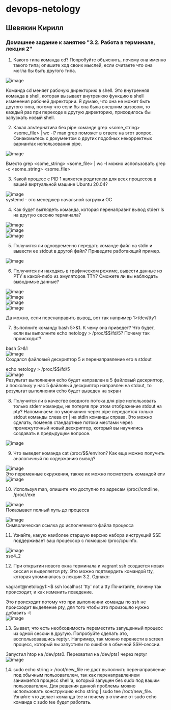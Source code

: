 # devops-netology  
## Шевякин Кирилл  

### Домашнее задание к занятию "3.2. Работа в терминале, лекция 2"  
  
1) Какого типа команда cd? Попробуйте объяснить, почему она именно такого типа; опишите ход своих мыслей, если считаете что она могла бы быть другого типа.  
  
![image](https://user-images.githubusercontent.com/93198418/149892155-69640daa-1d1c-4f0b-96f7-8c2dd5ec733f.png)  
        
Команда cd меняет рабочую директорию в shell. Это внутренняя команда в shell, которая вызывает внутренюю функцию в shell изменения рабочей директории. Я думаю, что она не может быть другого типа, потому что если бы она была внешним вызовом, то каждый раз при переходе в другую директорию, приходилось бы запускать новый shell.  

2) Какая альтернатива без pipe команде grep <some_string> <some_file> | wc -l? man grep поможет в ответе на этот вопрос. Ознакомьтесь с документом о других подобных некорректных вариантах использования pipe.  
  
![image](https://user-images.githubusercontent.com/93198418/149892265-3c81f51f-c564-4a52-8527-9f07d741ae58.png)  

Вместо grep <some_string> <some_file> | wc -l можно использовать grep -c <some_string> <some_file>  

3) Какой процесс с PID 1 является родителем для всех процессов в вашей виртуальной машине Ubuntu 20.04?  
  
  ![image](https://user-images.githubusercontent.com/93198418/149890591-0a3d8aab-2fb5-4435-997f-5ea29029a0db.png)  
  systemd - это менеджер начальной загрузки ОС  
  
4) Как будет выглядеть команда, которая перенаправит вывод stderr ls на другую сессию терминала?  

![image](https://user-images.githubusercontent.com/93198418/149893790-fb80a34b-29e9-43d7-986e-168baaa6fac2.png)  
![image](https://user-images.githubusercontent.com/93198418/149893897-d9686f87-6ed6-4014-903e-2bc76b03ca6c.png)  
![image](https://user-images.githubusercontent.com/93198418/149894002-594e10db-89f5-4ad7-b2fa-856d8a745fc2.png)  

5) Получится ли одновременно передать команде файл на stdin и вывести ее stdout в другой файл? Приведите работающий пример.  

![image](https://user-images.githubusercontent.com/93198418/149895163-904f9ae9-a5ec-42dd-bfd3-226b33e7f90a.png)  

6) Получится ли находясь в графическом режиме, вывести данные из PTY в какой-либо из эмуляторов TTY? Сможете ли вы наблюдать выводимые данные?  

![image](https://user-images.githubusercontent.com/93198418/149914773-81645400-b473-4c79-bcc7-489369fbbf99.png)  
![image](https://user-images.githubusercontent.com/93198418/149914835-a3a227b7-c364-4110-bc3a-56518ac3e551.png)  
![image](https://user-images.githubusercontent.com/93198418/149915100-59d64b44-30e3-41da-9f4b-adf260915caf.png)  
![image](https://user-images.githubusercontent.com/93198418/149915161-5a55c017-078b-4fbe-a81f-fc453b830bfc.png)  

Да можно, если перенаправить вывод, вот так например 1>/dev/tty1  

7) Выполните команду bash 5>&1. К чему она приведет? Что будет, если вы выполните echo netology > /proc/$$/fd/5? Почему так происходит?  

bash 5>&1  
![image](https://user-images.githubusercontent.com/93198418/149916064-070d7e20-66c5-4e49-813b-318794d65a51.png)  
Создался файловый дескриптор 5 и перенаправление его в stdout

echo netology > /proc/$$/fd/5  
![image](https://user-images.githubusercontent.com/93198418/149916336-55df94c7-af56-48f4-a7a2-f384361af6ca.png)  
Результат выполнения echo будет направлен в 5 файловый дескриптор, а поскольку у нас 5 файловый дескриптор направлен на stdout, то результат выполнения echo будет выведен на экран  

8) Получится ли в качестве входного потока для pipe использовать только stderr команды, не потеряв при этом отображение stdout на pty? Напоминаем: по умолчанию через pipe передается только stdout команды слева от | на stdin команды справа. Это можно сделать, поменяв стандартные потоки местами через промежуточный новый дескриптор, который вы научились создавать в предыдущем вопросе.  

![image](https://user-images.githubusercontent.com/93198418/149922100-4c0f8100-0e42-44d1-9a90-20e50cd4025a.png)  

9) Что выведет команда cat /proc/$$/environ? Как еще можно получить аналогичный по содержанию вывод?

![image](https://user-images.githubusercontent.com/93198418/149922337-66f2089a-a619-4346-a0d4-b1476f125378.png)  
Это переменные окружения, также их можно посмотреть командой env  
![image](https://user-images.githubusercontent.com/93198418/149923188-d87c7b38-f1d6-450e-8046-693b7d0cd97e.png)  

10) Используя man, опишите что доступно по адресам /proc/<PID>/cmdline, /proc/<PID>/exe  

![image](https://user-images.githubusercontent.com/93198418/149924667-18eb6560-37d0-4b95-9f90-dc463a480098.png)  
Показывает полный путь до процесса  

![image](https://user-images.githubusercontent.com/93198418/149926623-17d70731-cf59-43a7-974a-8ea4c5bdd900.png)  
Символическая ссылка до исполняемого файла процесса  

11) Узнайте, какую наиболее старшую версию набора инструкций SSE поддерживает ваш процессор с помощью /proc/cpuinfo.  

![image](https://user-images.githubusercontent.com/93198418/149927674-dca943c2-76ff-423c-8d35-7907f9e4a64e.png)  
sse4_2

12) При открытии нового окна терминала и vagrant ssh создается новая сессия и выделяется pty. Это можно подтвердить командой tty, которая упоминалась в лекции 3.2. Однако:

vagrant@netology1:~$ ssh localhost 'tty'
not a tty
Почитайте, почему так происходит, и как изменить поведение.  

Это происходит потому что при выполнении команды по ssh не происходит выделение pty, для того чтобы это произошло нужно добавить -t  
![image](https://user-images.githubusercontent.com/93198418/149929983-bd95bfe5-e69b-447f-94af-652817358153.png)  

13) Бывает, что есть необходимость переместить запущенный процесс из одной сессии в другую. Попробуйте сделать это, воспользовавшись reptyr. Например, так можно перенести в screen процесс, который вы запустили по ошибке в обычной SSH-сессии.  

Запустил htop на /dev/pts0. Перехватил на /dev/pts1 через reptyr  
![image](https://user-images.githubusercontent.com/93198418/149932175-264f85fb-c1e5-45a2-9d2c-2f4d91a89c05.png)  

14) sudo echo string > /root/new_file не даст выполнить перенаправление под обычным пользователем, так как перенаправлением занимается процесс shell'а, который запущен без sudo под вашим пользователем. Для решения данной проблемы можно использовать конструкцию echo string | sudo tee /root/new_file. Узнайте что делает команда tee и почему в отличие от sudo echo команда с sudo tee будет работать.  




